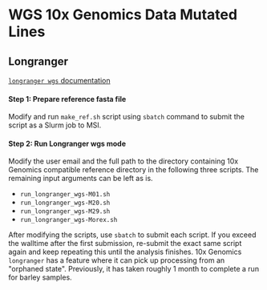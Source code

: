 # WGS 10x Genomics Data Mutated Lines

## Longranger

[`longranger wgs` documentation](https://support.10xgenomics.com/genome-exome/software/pipelines/latest/using/wgs)

#### Step 1: Prepare reference fasta file

Modify and run `make_ref.sh` script using `sbatch` command to submit the script as a Slurm job to MSI.

#### Step 2: Run Longranger wgs mode

Modify the user email and the full path to the directory containing 10x Genomics compatible reference directory in the following three scripts. The remaining input arguments can be left as is.

- `run_longranger_wgs-M01.sh`
- `run_longranger_wgs-M20.sh`
- `run_longranger_wgs-M29.sh`
- `run_longranger_wgs-Morex.sh`

After modifying the scripts, use `sbatch` to submit each script. If you exceed the walltime after the first submission, re-submit the exact same script again and keep repeating this until the analysis finishes. 10x Genomics `longranger` has a feature where it can pick up processing from an "orphaned state". Previously, it has taken roughly 1 month to complete a run for barley samples.
